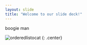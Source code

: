 ```yaml
---
layout: slide
title: "Welcome to our slide deck!"
---
```


boogie man

![orderedlistocat](https://octodex.github.com/images/orderedlistocat.png)
{: .center}
